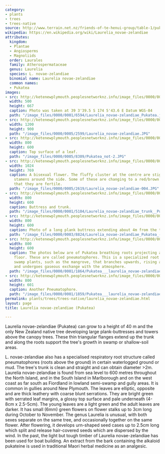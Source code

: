 ```yaml
---
category:
- plants
- trees
- trees-native
source: http://www.terrain.net.nz/friends-of-te-henui-group/table-1/pukatea.html
wikipedia: https://en.wikipedia.org/wiki/Laurelia_novae-zelandiae
attributes:
  kingdom:
  - Plantae
  - Angiosperms
  - Magnoliids
  order: Laurales
  family: Atherospermataceae
  genus: Laurelia
  species: L. novae-zelandiae
  binomial name: Laurelia novae-zelandiae
  common names:
  - Pukatea
images:
- src: http://ketenewplymouth.peoplesnetworknz.info/image_files/0000/0001/6594/Laurelia_novae-zelandiae_Pukatea.jpg
  width: 500
  height: 667
  caption: Photo was taken at 39 3'39.5 S 174 5'43.6 E Datum WGS-84
  path: "/image_files/0000/0001/6594/Laurelia_novae-zelandiae_Pukatea.jpg"
- src: http://ketenewplymouth.peoplesnetworknz.info/image_files/0000/0005/2599/Laurelia_novae-zelandiae.JPG
  width: 1200
  height: 900
  path: "/image_files/0000/0005/2599/Laurelia_novae-zelandiae.JPG"
- src: http://ketenewplymouth.peoplesnetworknz.info/image_files/0000/0005/8309/Pukatea_not-2.JPG
  width: 800
  height: 600
  caption: Top surface of a leaf.
  path: "/image_files/0000/0005/8309/Pukatea_not-2.JPG"
- src: http://ketenewplymouth.peoplesnetworknz.info/image_files/0000/0005/2619/Laurelia_novae-zelandiae-004.JPG
  width: 1024
  height: 769
  caption: A bisexual flower. The fluffy cluster at the centre are stigmas and with
    stamens around the side. Some of these are changing to a red/brown colour showing
    that they are fertile.
  path: "/image_files/0000/0005/2619/Laurelia_novae-zelandiae-004.JPG"
- src: http://ketenewplymouth.peoplesnetworknz.info/image_files/0000/0001/5104/Laurelia_novae-zelandiae_trunk__Pukatea-2.JPG
  width: 800
  height: 600
  caption: Buttress and trunk.
  path: "/image_files/0000/0001/5104/Laurelia_novae-zelandiae_trunk__Pukatea-2.JPG"
- src: http://ketenewplymouth.peoplesnetworknz.info/image_files/0000/0003/8824/Laurelia_novae-zelandiae_Pukatea_-001.JPG
  width: 800
  height: 600
  caption: Photo of a long plank buttress extending about 4m from the tree.
  path: "/image_files/0000/0003/8824/Laurelia_novae-zelandiae_Pukatea_-001.JPG"
- src: http://ketenewplymouth.peoplesnetworknz.info/image_files/0000/0001/1864/Pukatea___laurelia_novae-zelandiae__breathing_roots.JPG
  width: 800
  height: 600
  caption: The photos below are of Pukatea breathing roots projecting above the forest
    floor. These are called pneumatophores. This is a specialized root of certain
    swamp plants, such as the mangrove, that branches upwards, rising above ground,
    and undergoes gaseous exchange with the atmosphere.
  path: "/image_files/0000/0001/1864/Pukatea___laurelia_novae-zelandiae__breathing_roots.JPG"
- src: http://ketenewplymouth.peoplesnetworknz.info/image_files/0000/0001/1859/Pukatea___laurelia_novae-zelandiae__breathing_roots-2.JPG
  width: 800
  height: 601
  caption: Another Pneumatophore.
  path: "/image_files/0000/0001/1859/Pukatea___laurelia_novae-zelandiae__breathing_roots-2.JPG"
permalink: plants/trees/trees-native/laurelia_novae-zelandiae.html
layout: page
title: Laurelia novae-zelandiae (Pukatea)

---
```

Laurelia novae-zelandiae (Pukatea) can grow to a height of 40 m and the only New Zealand native tree developing large plank-buttresses and towers above the canopy trees. These thin triangular flanges extend up the trunk and along the roots support the tree's growth in swamp or shallow-soil areas.

L. novae-zelandiae also has a specialised respiratory root structure called pneumatophores (roots above the ground) in certain waterlogged ground or mud. The tree's trunk is clean and straight and can obtain diameter >2m.
Laurelia novae-zelandiae is found from sea level to 600 metres throughout the North Island, and in the South Island in Marlborough and on the west coast as far south as Fiordland in lowland semi-swamp and gully areas. It is common in gullies around New Plymouth.
The leaves are elliptic, opposite and are thick leathery with coarse blunt serrations. They are bright green with serrated leaf margins, a glossy top surface and pale underneath (4-8cm x 2.5-5cm). The young leaves are a light green and the adult leaves are darker.
It has small (6mm) green flowers on flower stalks up to 3cm long during October to November. The genus Laurelia is unusual, with both sexes separate on the same tree, and occasionally together on the same flower.
After flowering, it develops urn-shaped seed cases up to 2.5cm long which split and release hair-covered seeds which are dispersed by the wind.
In the past, the light but tough timber of Laurelia novae-zelandiae has been used for boat building.
An extract from the bark containing the alkaloid pukateine is used in traditional Maori herbal medicine as an analgesic.
